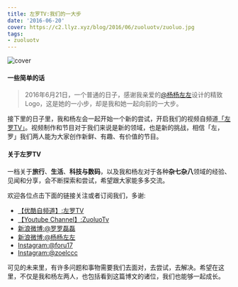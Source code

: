 ```yaml
---
title: 左罗TV:我们的一大步
date: '2016-06-20'
cover: https://c2.llyz.xyz/blog/2016/06/zuoluotv/zuoluo.jpg
tags:
- zuoluotv
---
```


![cover](https://c2.llyz.xyz/blog/2016/06/zuoluotv/zuoluo.jpg)

#### 一些简单的话

> 2016年6月21日，一个普通的日子，感谢我亲爱的[@杨杨左左](https://weibo.com/u/1839131011)设计的精致Logo，这是她的一小步，却是我和她一起向前的一大步。

接下里的日子里，我和杨左会一起开始一个新的尝试，开启我们的视频自频道[「左罗TV」](https://luolei.org/tag/zuoluotv/)。视频制作和节目对于我们来说是新的领域，也是新的挑战，相信「左，罗」我们两人能为大家创作新鲜、有趣、有价值的节目。

#### 关于左罗TV

一档关于****旅行****、****生活****、****科技与数码****，以及我和杨左对于各种****杂七杂八****领域的经验、见闻和分享，会不断探索和尝试，希望跟大家能多多交流。

欢迎各位点击下面的链接关注或者订阅我们，多谢:

- [【优酷自频道】:左罗TV](https://i.youku.com/i/UMjQyNzQ2NTA4)
- [【Youtube Channel】:ZuoluoTv](https://www.youtube.com/channel/UCFCs9KNL6f2ZMKsoU7rjbkg)
- [新浪微博:@罗罗磊磊](https://weibo.com/foru17)
- [新浪微博:@杨杨左左](https://www.weibo.com/809033993?is_all=1)
- [Instagram:@foru17](https://www.instagram.com/foru17/)
- [Instagram:@zoelccc](https://www.instagram.com/zoelccc/)

可见的未来里，有许多问题和事物需要我们去面对，去尝试，去解决。希望在这里，不仅是我和杨左两人，也包括看到这篇博文的诸位，我们也能够一起成长。
